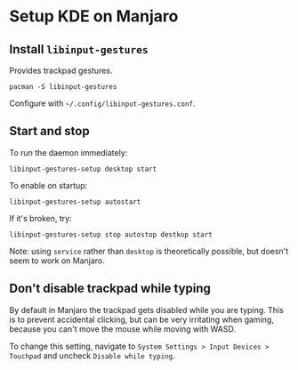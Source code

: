 # Setup KDE on Manjaro

## Install `libinput-gestures`

Provides trackpad gestures.

```
pacman -S libinput-gestures
```

Configure with `~/.config/libinput-gestures.conf`.

## Start and stop

To run the daemon immediately:
```
libinput-gestures-setup desktop start
```

To enable on startup:
```
libinput-gestures-setup autostart
```

If it's broken, try:
```
libinput-gestures-setup stop autostop destkop start
```

Note: using `service` rather than `desktop` is theoretically possible, but doesn't seem to work on
Manjaro.

## Don't disable trackpad while typing

By default in Manjaro the trackpad gets disabled while you are typing. This is to prevent accidental
clicking, but can be very irritating when gaming, because you can't move the mouse while moving with
WASD.

To change this setting, navigate to `System Settings > Input Devices > Touchpad` and uncheck
`Disable while typing`.

